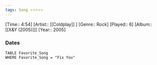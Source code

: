 ```yaml
---
tags: Song ⭐⭐⭐⭐⭐ 
---
```

[Time:: 4:54]
[Artist:: [[Coldplay]] ]
[Genre:: Rock]
[Played:: 6]
[Album:: [[X&Y (2005)]]]
[Year:: 2005]
### Dates
````dataview
TABLE Favorite_Song
WHERE Favorite_Song = "Fix You"
````
